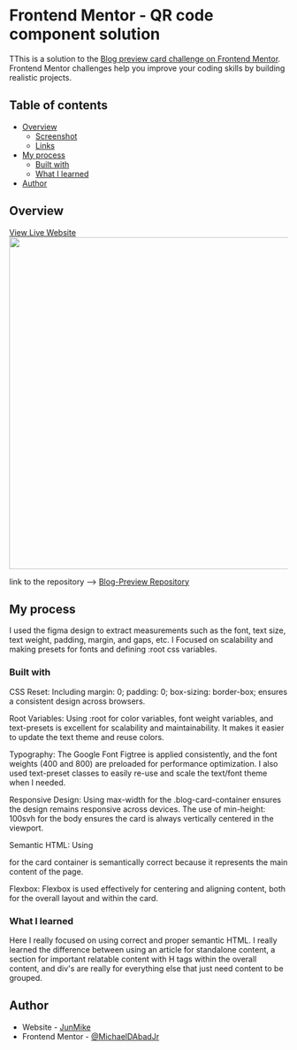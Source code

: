 # Frontend Mentor - QR code component solution

TThis is a solution to the [Blog preview card challenge on Frontend Mentor](https://www.frontendmentor.io/challenges/blog-preview-card-ckPaj01IcS). Frontend Mentor challenges help you improve your coding skills by building realistic projects. 

## Table of contents

- [Overview](#overview)
  - [Screenshot](#screenshot)
  - [Links](#links)
- [My process](#my-process)
  - [Built with](#built-with)
  - [What I learned](#what-i-learned)
- [Author](#author)



## Overview

<a href="https://junmike-blog-preview.netlify.app/" target="_blank">View Live Website</a>
</br>
<img src="https://raw.githubusercontent.com/MichaelDAbadJr/assets/refs/heads/main/blog-preview-cover.png" width="600">

link to the repository -->
<a href="https://github.com/MichaelDAbadJr/Blog-Preview-Card" target="_blank">Blog-Preview Repository</a>

## My process
I used the figma design to extract measurements such as the font, text size, text weight, padding, margin, and gaps, etc. I Focused on scalability and making presets for fonts and defining :root css variables.

### Built with
CSS Reset:
Including margin: 0; padding: 0; box-sizing: border-box; ensures a consistent design across browsers.

Root Variables:
Using :root for color variables, font weight variables, and text-presets is excellent for scalability and maintainability. It makes it easier to update the text theme and reuse colors.

Typography:
The Google Font Figtree is applied consistently, and the font weights (400 and 800) are preloaded for performance optimization. I also used text-preset classes to easily re-use and scale the text/font theme when I needed.

Responsive Design:
Using max-width for the .blog-card-container ensures the design remains responsive across devices.
The use of min-height: 100svh for the body ensures the card is always vertically centered in the viewport.

Semantic HTML:
Using <main> for the card container is semantically correct because it represents the main content of the page.

Flexbox:
Flexbox is used effectively for centering and aligning content, both for the overall layout and within the card.


### What I learned
Here I really focused on using correct and proper semantic HTML. I  really learned the difference between using an article for standalone content, a section for important relatable content with H tags within the overall content, and div's are really for everything else that just need content to be grouped.


## Author
- Website - [JunMike](https://junmike.dev)
- Frontend Mentor - [@MichaelDAbadJr](https://www.frontendmentor.io/profile/MichaelDAbadJr)